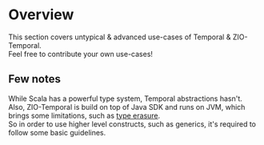 # Overview

<head>
  <meta charset="UTF-8" />
  <meta name="description" content="ZIO Temporal advanced guide" />
  <meta name="keywords" content="ZIO Temporal advanced guide, Scala Temporal advanced guide" />
</head>

This section covers untypical & advanced use-cases of Temporal & ZIO-Temporal.  
Feel free to contribute your own use-cases!

## Few notes
While Scala has a powerful type system, Temporal abstractions hasn't.  
Also, ZIO-Temporal is build on top of Java SDK and runs on JVM, which brings some limitations, such as [type erasure](https://docs.oracle.com/javase/tutorial/java/generics/erasure.html).  
So in order to use higher level constructs, such as generics, it's required to follow some basic guidelines.

